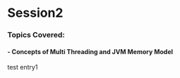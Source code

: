 # Session2

### **Topics Covered:**

#### - Concepts of Multi Threading and JVM Memory Model

test entry1
